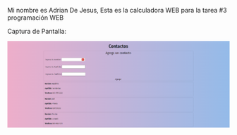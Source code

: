 Mi nombre es Adrian De Jesus, Esta es la calculadora WEB para la tarea #3 programación WEB

Captura de Pantalla:

![Captura de Pantalla](captura.png)

